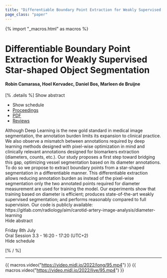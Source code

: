 ```yaml
---
title: "Differentiable Boundary Point Extraction for Weakly Supervised Star-shaped Object Segmentation"
page_class: "paper"
---
```


{% import "_macros.html" as macros %}

# Differentiable Boundary Point Extraction for Weakly Supervised Star-shaped Object Segmentation

#### Robin Camarasa, Hoel Kervadec, Daniel Bos, Marleen de Bruijne

[% .details %]
<a class="toggle_visibility" data-selector=".abstract" data-level="3">Show abstract</a>
- <a class="toggle_visibility" data-selector=".schedule" data-level="3">Show schedule</a>
- <a href="">Proceedings</a>
- <a href="https://openreview.net/pdf?id=whpBn0oadz">PDF</a>
- <a href="https://openreview.net/forum?id=whpBn0oadz">Reviews</a>

<p>
    <span class="abstract">
        Although Deep Learning is the new gold standard in medical image segmentation, the annotation burden limits its expansion to clinical practice.  We also observe a mismatch between annotations required by deep learning methods designed with pixel-wise optimization in mind and clinically relevant annotations designed for biomarkers extraction (diameters, counts, etc.). Our study proposes a first step toward bridging this gap, optimizing vessel segmentation based on its diameter annotations. To do so we propose to extract boundary points from a star-shaped segmentation in a differentiable manner. This differentiable extraction allows reducing annotation burden as instead of the pixel-wise segmentation only the two annotated points required for diameter measurement are used for training the model. Our experiments show that training based on diameter is efficient; produces state-of-the-art weakly supervised segmentation; and performs reasonably compared to full supervision. Our code is publicly available: https://gitlab.com/radiology/aim/carotid-artery-image-analysis/diameter-learning
        <br>
        <span class="actions"><a class="toggle_visibility" data-level="2">Hide abstract</a></span>
    </span>
</p>

<p>
    <span class="schedule">
        Friday 8th July<br>Oral Session 3.3 - 16:20 - 17:20 (UTC+2)
        <br>
        <span class="actions"><a class="toggle_visibility" data-level="2">Hide schedule</a></span>
    </span>
</p>

[% / %]


---

{{ macros.video("https://video.midl.io/2022/long/95.mp4") }}
{{ macros.video("https://video.midl.io/2022/live/95.mp4") }}